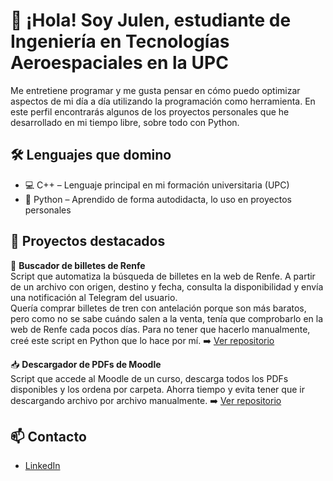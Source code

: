# 👋 ¡Hola! Soy Julen, estudiante de Ingeniería en Tecnologías Aeroespaciales en la UPC

Me entretiene programar y me gusta pensar en cómo puedo optimizar aspectos de mi día a día utilizando la programación como herramienta.
En este perfil encontrarás algunos de los proyectos personales que he desarrollado en mi tiempo libre, sobre todo con Python.

## 🛠 Lenguajes que domino
- 💻 C++ – Lenguaje principal en mi formación universitaria (UPC)
- 🐍 Python – Aprendido de forma autodidacta, lo uso en proyectos personales

## 📂 Proyectos destacados
  🔎 **Buscador de billetes de Renfe**  
  Script que automatiza la búsqueda de billetes en la web de Renfe. A partir de un archivo con origen, destino y fecha, consulta la 
  disponibilidad y envía una notificación al Telegram del usuario.   
  Quería comprar billetes de tren con antelación porque son más baratos, pero como no se sabe cuándo salen a la venta, tenía que 
  comprobarlo en la web de Renfe cada pocos días. Para no tener que hacerlo manualmente, creé este script en Python que lo hace por mí.
  ➡️ [Ver repositorio](https://github.com/julenag/buscador-renfe)

  📥 **Descargador de PDFs de Moodle**  
  Script que accede al Moodle de un curso, descarga todos los PDFs disponibles y los ordena por carpeta. Ahorra tiempo y evita tener 
  que ir descargando archivo por archivo manualmente.  ➡️ [Ver repositorio](https://github.com/julenag/descarga_pdf_moodle)

## 📫 Contacto
- [LinkedIn](https://www.linkedin.com/in/julen-aguilera-garcía/)
